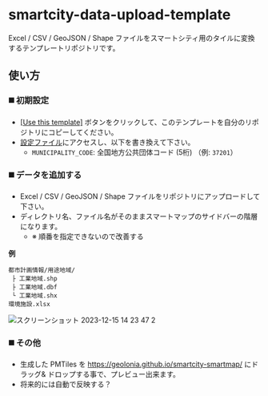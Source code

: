 # smartcity-data-upload-template

Excel / CSV / GeoJSON / Shape ファイルをスマートシティ用のタイルに変換するテンプレートリポジトリです。


## 使い方

### **:black_medium_square: 初期設定**

* [[Use this template]](https://github.com/geolonia/smartcity-data-upload-template/generate) ボタンをクリックして、このテンプレートを自分のリポジトリにコピーしてください。
* [設定ファイル](https://github.com/geolonia/smartcity-data-upload-template/blob/main/.github/workflows/build.yml)にアクセスし、以下を書き換えて下さい。
  * `MUNICIPALITY_CODE`: 全国地方公共団体コード (5桁) （例: `37201`）
 
### **:black_medium_square: データを追加する**
* Excel / CSV / GeoJSON / Shape ファイルをリポジトリにアップロードして下さい。
* ディレクトリ名、ファイル名がそのままスマートマップのサイドバーの階層になります。
  * ※ 順番を指定できないので改善する

**例**
```
都市計画情報/用途地域/
 ├ 工業地域.shp
 ├ 工業地域.dbf
 └ 工業地域.shx
環境施設.xlsx
```
![スクリーンショット 2023-12-15 14 23 47 2](https://github.com/geolonia/smartcity-data-upload-template/assets/8760841/f1302fe1-6a16-4b43-b630-e26836f4d96d)


### **:black_medium_square: その他**
* 生成した PMTiles を https://geolonia.github.io/smartcity-smartmap/ にドラッグ& ドロップする事で、プレビュー出来ます。
* 将来的には自動で反映する？
